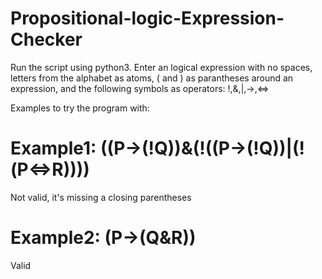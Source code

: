# Propositional-logic-Expression-Checker

Run the script using python3.
Enter an logical expression with no spaces, letters from the alphabet as atoms, ( and ) as parantheses around an expression, and the following symbols as operators: !,&,|,→,⇔

Examples to try the program with:
# Example1: ((P→(!Q))&(!((P→(!Q))|(!(P⇔R))))
Not valid, it's missing a closing parentheses
# Example2: (P→(Q&R))
Valid
